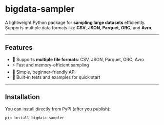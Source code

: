 # bigdata-sampler

A lightweight Python package for **sampling large datasets** efficiently.  
Supports multiple data formats like **CSV**, **JSON**, **Parquet**, **ORC**, and **Avro**.

---

## Features
- 📂 Supports **multiple file formats**: CSV, JSON, Parquet, ORC, Avro  
- ⚡ Fast and memory-efficient sampling  
- 🔧 Simple, beginner-friendly API  
- 🧪 Built-in tests and examples for quick start  

---

## Installation

You can install directly from PyPI (after you publish):

```bash
pip install bigdata-sampler
